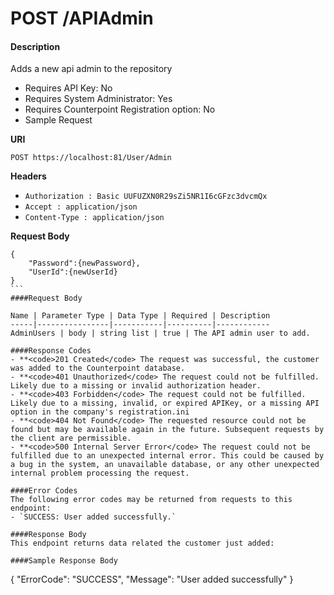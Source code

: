 # POST /APIAdmin

#### Description
Adds a new api admin to the repository

- Requires API Key: No
- Requires System Administrator: Yes
- Requires Counterpoint Registration option: No
- Sample Request

**URI**

`POST https://localhost:81/User/Admin`

**Headers**

- `Authorization : Basic UUFUZXN0R29sZi5NR1I6cGFzc3dvcmQx`
- `Accept : application/json`
- `Content-Type : application/json`

**Request Body**
````
{
    "Password":{newPassword},
    "UserId":{newUserId}
}
```
####Request Body

Name | Parameter Type | Data Type | Required | Description
-----|----------------|-----------|----------|------------
AdminUsers | body | string list | true | The API admin user to add.

####Response Codes
- **<code>201 Created</code> The request was successful, the customer was added to the Counterpoint database.
- **<code>401 Unauthorized</code> The request could not be fulfilled. Likely due to a missing or invalid authorization header.
- **<code>403 Forbidden</code> The request could not be fulfilled. Likely due to a missing, invalid, or expired APIKey, or a missing API option in the company's registration.ini
- **<code>404 Not Found</code> The requested resource could not be found but may be available again in the future. Subsequent requests by the client are permissible.
- **<code>500 Internal Server Error</code> The request could not be fulfilled due to an unexpected internal error. This could be caused by a bug in the system, an unavailable database, or any other unexpected internal problem processing the request.

####Error Codes
The following error codes may be returned from requests to this endpoint:
- `SUCCESS: User added successfully.`

####Response Body
This endpoint returns data related the customer just added:

####Sample Response Body
````
{
  "ErrorCode": "SUCCESS",
  "Message": "User added successfully"
}
```
